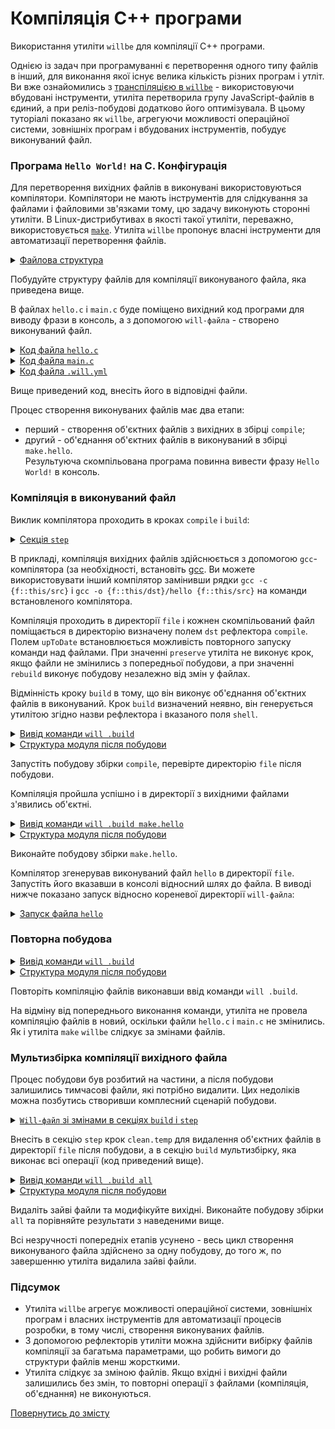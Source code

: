 # Компіляція С++ програми

Використання утиліти <code>willbe</code> для компіляції С++ програми.

Однією із задач при програмуванні є перетворення одного типу файлів в інший, для виконання якої існує велика кількість різних програм і утліт. Ви вже ознайомились з [транспіляцією в `willbe`](StepTranspile.md) - використовуючи вбудовані інструменти, утиліта перетворила групу JavaScript-файлів в єдиний, а при реліз-побудові додатково його оптимізувала. В цьому туторіалі показано як `willbe`, агрегуючи можливості операційної системи, зовнішніх програм і вбудованих інструментів, побудує виконуваний файл.

### Програма `Hello World!` на C. Конфігурація  

Для перетворення вихідних файлів в виконувані використовуються компілятори. Компілятори не мають інструментів для слідкування за файлами і файловими зв'язками тому, цю задачу виконують сторонні утиліти. В Linux-дистрибутивах в якості такої утиліти, переважно, використовується [`make`](https://en.wikipedia.org/wiki/Make_%28software%29). Утиліта `willbe` пропонує власні інструменти для автоматизації перетворення файлів.   

<details>
  <summary><u>Файлова структура</u></summary>

```
compileCpp
        ├── file
        │     ├── hello.c
        │     └── main.c
        └── .will.yml

```

</details>

Побудуйте структуру файлів для компіляції виконуваного файла, яка приведена вище.

В файлах `hello.c` i `main.c` буде поміщено вихідний код програми для виводу фрази в консоль, а з допомогою `will-файла` - створено виконуваний файл.  

<details>
  <summary><u>Код файлa <code>hello.c</code></u></summary>

```c
#include <stdio.h>
void hello()
{
	printf("Hello World!\n");
}

```

</details>
<details>
  <summary><u>Код файлa <code>main.c</code></u></summary>

```c
int main()
{
	hello();
	return 0;
}

```

</details>
<details>
  <summary><u>Код файлa <code>.will.yml</code></u></summary>

```yaml
about :
  name : 'compileCpp'
  description : 'To use willbe as make'
  version : 0.0.1

path :

  in : '.'
  file : 'file'

reflector :
  
  compile :
    filePath :
      '*.c' : 1
      path::file : 1
    src :
      prefixPath : 'file'
    dst :
      filePath : path::file

  build :
    filePath :
      '*.o' : 1
      '*.c' : 0
      path::file : 1
    src :
      prefixPath : 'file'
    dst :
      filePath : path::file
    shell : gcc -o {f::this/dst}/hello {f::this/src}    

step :

  compile :
    shell : gcc -c {f::this/src}
    currentPath : path::file
    forEachDst : compile
    upToDate : preserve

build :

  compile :
    criterion :
      default : 1
    steps :
      - step::compile

  make.hello :
    steps :
      - step::build

```

</details>

Вище приведений код, внесіть його в відповідні файли.

Процес створення виконуваних файлів має два етапи: 
- перший - створення об'єктних файлів з вихідних в збірці `compile`;
- другий - об'єднання об'єктних файлів в виконуваний в збірці `make.hello`.     
Результуюча скомпільована програма повинна вивести фразу `Hello World!` в консоль.

### Компіляція в виконуваний файл  

Виклик компілятора проходить в кроках `compile` i `build`:  

<details>
  <summary><u>Секція <code>step</code></u></summary>

```yaml
step :

  compile :
    shell : gcc -c {this::src}
    currentPath : path::file
    forEachDst : compile
    upToDate : preserve

```

</details>

В прикладі, компіляція вихідних файлів здійснюється з допомогою `gcc`-компілятора (за необхідності, встановіть [gcc](http://gcc.gnu.org/). Ви можете використовувати інший компілятор замінивши рядки `gcc -c {f::this/src}` i `gcc -o {f::this/dst}/hello {f::this/src}` на команди встановленого компілятора.

Компіляція проходить в директорії `file` і кожнен скомпільований файл поміщається в директорію визначену полем `dst` рефлектора `compile`.  
Полем `upToDate` встановлюється можливість повторного запуску команди над файлами. При значенні `preserve` утиліта не виконує крок, якщо файли не змінились з попередньої побудови, а при значенні `rebuild` виконує побудову незалежно від змін у файлах.

Відмінність кроку `build` в тому, що він виконує об'єднання об'єктних файлів в виконуваний. Крок `build` визначений неявно, він генерується утилітою згідно назви рефлектора і вказаного поля `shell`.   

<details>
  <summary><u>Вивід команди <code>will .build</code></u></summary>

```
[user@user ~]$ will .build
...
  Building module::compileCpp / build::compile
 > gcc-6 -c /path_to_file/file/hello.c /path_to_file/file/main.c
...
  Built module::compileCpp / build::compile in 0.974s

```

</details>
<details>
  <summary><u>Структура модуля після побудови</u></summary>

```
compileCpp
        ├── file
        │     ├── hello.c
        │     ├── hello.o
        │     ├── main.c
        │     └── main.o        
        └── .will.yml

```

</details>

Запустіть побудову збірки `compile`, перевірте директорію `file` після побудови.  

Компіляція пройшла успішно і в директорії з вихідними файлами з'явились об'єктні. 

<details>
  <summary><u>Вивід команди <code>will .build make.hello</code></u></summary>

```
[user@user ~]$ will .build make.hello
...
  Building module::compileCpp / build::build.hello
 > gcc-6 -o hello /path_to_file/hello.o /path_to_file/temp/main.o
  Built module::compileCpp / build::make.hello in 0.357s

```

</details>
<details>
  <summary><u>Структура модуля після побудови</u></summary>

```
compileCpp
        ├── file
        │     ├── hello
        │     ├── hello.c
        │     ├── hello.o
        │     ├── main.c
        │     └── main.o
        └── .will.yml

```

</details>

Виконайте побудову збірки `make.hello`.

Компілятор згенерував виконуваний файл `hello` в директорії `file`. Запустіть його вказавши в консолі відносний шлях до файла. В виводі нижче показано запуск відносно кореневої директорії `will-файла`:  

<details>
  <summary><u>Запуск файла <code>hello</code></u></summary>

```
[user@user ~]$ ./file/hello
Hello World!

```

</details>

### Повторна побудова

<details>
  <summary><u>Вивід команди <code>will .build</code></u></summary>

```
[user@user ~]$ will .build
...
  Building module::compileCpp / build::compile
  Built module::compileCpp / build::compile in 0.495s

```  
</details>
<details>
  <summary><u>Структура модуля після побудови</u></summary>

```
compileCpp
        ├── file
        │     ├── hello
        │     ├── hello.c
        │     ├── hello.o
        │     ├── main.c
        │     └── main.o
        └── .will.yml

```

</details>

Повторіть компіляцію файлів виконавши ввід команди `will .build`.

На відміну від попереднього виконання команди, утиліта не провела компіляцію файлів в новий, оскільки файли `hello.с` i `main.с` не змінились. Як і утиліта `make` `willbe` слідкує за змінами файлів.  

### Мультизбірка компіляції вихідного файла

Процес побудови був розбитий на частини, а після побудови залишились тимчасові файли, які потрібно видалити. Цих недоліків можна позбутись створивши комплесний сценарій побудови.

<details>
  <summary><u><code>Will-файл</code> зі змінами в секціях <code>build</code> i <code>step</code></u></summary>

```yaml
about :
  name : 'compileCpp'
  description : 'To use willbe as make'
  version : 0.0.1

path :

  in : '.'
  file : 'file'

reflector :
  
  compile :
    filePath :
      '*.c' : 1
      path::file : 1
    src :
      prefixPath : 'file'
    dst :
      filePath : path::file

  build :
    filePath :
      '*.o' : 1
      '*.c' : 0
      path::file : 1
    src :
      prefixPath : 'file'
    dst :
      filePath : path::file
    shell : gcc-6 -o {f::this/dst}/hello {f::this/src}    

step :

  compile :
    shell : gcc-6 -c {f::this/src}
    currentPath : path::file
    forEachDst : compile
    upToDate : preserve
  
  clean.temp :
    inherit: shell.run
    shell : rm -Rf *.o
    currentPath : path::file

build :

  compile :
    criterion :
      default : 1
    steps :
      - step::compile

  make.hello :
    steps :
      - step::build
  
  all :
    steps :
      - compile
      - make.hello
      - clean.temp

```

</details>

Внесіть в секцію `step` крок `clean.temp` для видалення об'єктних файлів в директорії `file` після побудови, а в секцію `build` мультизбірку, яка виконає всі операції (код приведений вище).

<details>
  <summary><u>Вивід команди <code>will .build all</code></u></summary>

```
[user@user ~]$ will .build all
...
  Building module::compileCpp / build::all
 > gcc-6 -c /path_to_file/temp/hello.c /path_to_file/temp/main.c
 ...
 > gcc-6 -o hello /path_to_file/temp/hello.o /path_to_file/temp/main.o
 > rm -Rf *.o
  Built module::compileCpp / build::all in 3.772s


```  

</details>
<details>
  <summary><u>Структура модуля після побудови</u></summary>

```
compileCpp
        ├── file
        │     ├── hello
        │     ├── hello.c
        │     └── main.c
        └── .will.yml

```

</details>

Видаліть зайві файли та модифікуйте вихідні. Виконайте побудову збірки `all` та порівняйте результати з наведеними вище.  

Всі незручності попередніх етапів усунено - весь цикл створення виконуваного файла здійснено за одну побудову, до того ж, по завершенню утиліта видалила зайві файли.  

### Підсумок

- Утиліта `willbe` агрегує можливості операційної системи, зовнішніх програм і власних інструментів для автоматизації процесів розробки, в тому числі, створення виконуваних файлів.  
- З допомогою рефлекторів утиліти можна здійснити вибірку файлів компіляції за багатьма параметрами, що робить вимоги до структури файлів менш жорсткими.
- Утиліта слідкує за зміною файлів. Якщо вхідні і вихідні файли залишились без змін, то повторні операції з файлами (компіляція, об'єднання) не виконуються.

[Повернутись до змісту](../README.md#tutorials)
